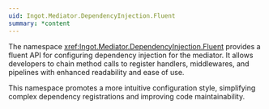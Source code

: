 ```yaml
---
uid: Ingot.Mediator.DependencyInjection.Fluent
summary: *content
---
```


The namespace <xref:Ingot.Mediator.DependencyInjection.Fluent> provides a fluent API 
for configuring dependency injection for the mediator. It allows developers to chain method calls 
to register handlers, middlewares, and pipelines with enhanced readability and ease of use.

This namespace promotes a more intuitive configuration style, simplifying complex dependency 
registrations and improving code maintainability.
